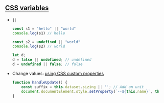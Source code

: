 ## [CSS variables](https://youtu.be/AHLNzv13c2I)

- `||`
  ```js
  const s1 = "hello" || "world"
  console.log(s1) // hello
  
  const s2 = undefined || "world"
  console.log(s2) // world
  
  let d;
  d = false || undefined; // undefined
  d = undefined || false; // false
  ```
- Change values: [using CSS custom properties](https://developer.mozilla.org/ko/docs/Web/CSS/Using_CSS_custom_properties)
  ```js
  function handleUpdate() {
      const suffix = this.dataset.sizing || ''; // Add an unit
      document.documentElement.style.setProperty(`--${this.name}`, this.value + suffix);
  }
  ```
